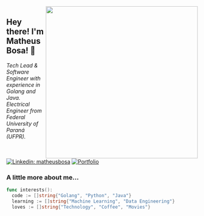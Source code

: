 <img align='right' src="https://media.giphy.com/media/YknAouVrcbkiDvWUOR/giphy.gif" width="400">
<h2> Hey there! I'm Matheus Bosa! 👋 </h2>

<p><em>Tech Lead & Software Engineer with experience in Golang and Java.
<br />
Electrical Engineer from Federal University of Paraná (UFPR).
</em></p>

[![Linkedin: matheusbosa](https://img.shields.io/badge/-matheusbosa-blue?style=flat-square&logo=Linkedin&logoColor=white&link=https://www.linkedin.com/in/matheusbosa/)](https://www.linkedin.com/in/matheusbosa/)
[![Portfolio](https://img.shields.io/github/followers/bosamatheus?label=follow&style=social)](https://bosamatheus.github.io/)

### A little more about me...  

```go
func interests():
  code := []string{"Golang", "Python", "Java"}
  learning := []string{"Machine Learning", "Data Engineering"}
  loves := []string{"Technology", "Coffee", "Movies"}
```
